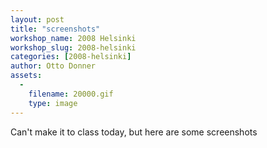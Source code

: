 ```yaml
---
layout: post
title: "screenshots"
workshop_name: 2008 Helsinki 
workshop_slug: 2008-helsinki
categories: [2008-helsinki]
author: Otto Donner
assets:
  -
    filename: 20000.gif
    type: image
---
```

Can't make it to class today, but here are some screenshots
